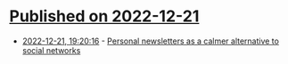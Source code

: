 # [Published on 2022-12-21](index.md)

* [2022-12-21, 19:20:16](https://news.ycombinator.com/item?id=34085127) - [Personal newsletters as a calmer alternative to social networks](https://www.philipithomas.com/posts/why-i-built-postcard-a-calmer-alternative-to-social-networks)
